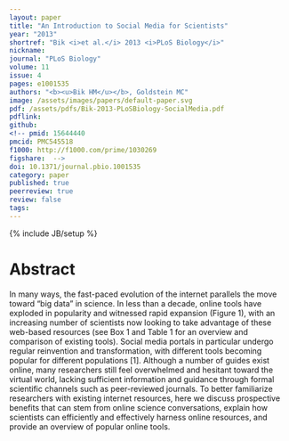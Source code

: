 ```yaml
---
layout: paper
title: "An Introduction to Social Media for Scientists"
year: "2013"
shortref: "Bik <i>et al.</i> 2013 <i>PLoS Biology</i>"
nickname: 
journal: "PLoS Biology"
volume: 11
issue: 4
pages: e1001535
authors: "<b><u>Bik HM</u></b>, Goldstein MC"
image: /assets/images/papers/default-paper.svg
pdf: /assets/pdfs/Bik-2013-PLoSBiology-SocialMedia.pdf
pdflink:
github: 
<!-- pmid: 15644440
pmcid: PMC545518
f1000: http://f1000.com/prime/1030269
figshare:  -->
doi: 10.1371/journal.pbio.1001535
category: paper
published: true
peerreview: true
review: false
tags: 
---
```

{% include JB/setup %}

# Abstract

In many ways, the fast-paced evolution of the internet parallels the move toward “big data” in science. In less than a decade, online tools have exploded in popularity and witnessed rapid expansion (Figure 1), with an increasing number of scientists now looking to take advantage of these web-based resources (see Box 1 and Table 1 for an overview and comparison of existing tools). Social media portals in particular undergo regular reinvention and transformation, with different tools becoming popular for different populations [1]. Although a number of guides exist online, many researchers still feel overwhelmed and hesitant toward the virtual world, lacking sufficient information and guidance through formal scientific channels such as peer-reviewed journals. To better familiarize researchers with existing internet resources, here we discuss prospective benefits that can stem from online science conversations, explain how scientists can efficiently and effectively harness online resources, and provide an overview of popular online tools.
